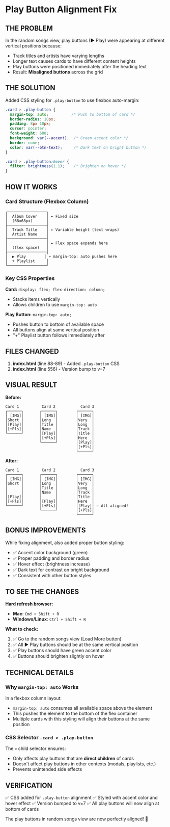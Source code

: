# Play Button Alignment Fix

## THE PROBLEM

In the random songs view, play buttons (▶ Play) were appearing at different vertical positions because:
- Track titles and artists have varying lengths
- Longer text causes cards to have different content heights
- Play buttons were positioned immediately after the heading text
- Result: **Misaligned buttons** across the grid

## THE SOLUTION

Added CSS styling for `.play-button` to use flexbox auto-margin:

```css
.card > .play-button {
  margin-top: auto;          /* Push to bottom of card */
  border-radius: 10px;
  padding: 8px 10px;
  cursor: pointer;
  font-weight: 600;
  background: var(--accent);  /* Green accent color */
  border: none;
  color: var(--btn-text);     /* Dark text on bright button */
}

.card > .play-button:hover {
  filter: brightness(1.1);    /* Brighten on hover */
}
```

## HOW IT WORKS

### Card Structure (Flexbox Column)
```
┌─────────────────┐
│  Album Cover    │ ← Fixed size
│  (68x68px)      │
├─────────────────┤
│  Track Title    │ ← Variable height (text wraps)
│  Artist Name    │
├─────────────────┤
│                 │ ← Flex space expands here
│  (flex space)   │
├─────────────────┤
│  ▶ Play        │ ← margin-top: auto pushes here
│  + Playlist     │
└─────────────────┘
```

### Key CSS Properties

**Card:** `display: flex; flex-direction: column;`
- Stacks items vertically
- Allows children to use `margin-top: auto`

**Play Button:** `margin-top: auto;`
- Pushes button to bottom of available space
- All buttons align at same vertical position
- "+" Playlist button follows immediately after

## FILES CHANGED

1. **index.html** (line 88-89) - Added `.play-button` CSS
2. **index.html** (line 556) - Version bump to v=7

## VISUAL RESULT

**Before:**
```
Card 1          Card 2           Card 3
┌──────┐       ┌──────┐        ┌──────┐
│ [IMG]│       │ [IMG]│        │ [IMG]│
│Short │       │Long  │        │Very  │
│[Play]│       │Title │        │Long  │
│[+Pls]│       │Name  │        │Track │
└──────┘       │[Play]│        │Title │
               │[+Pls]│        │Here  │
               └──────┘        │[Play]│
                               │[+Pls]│
                               └──────┘
```

**After:**
```
Card 1          Card 2           Card 3
┌──────┐       ┌──────┐        ┌──────┐
│ [IMG]│       │ [IMG]│        │ [IMG]│
│Short │       │Long  │        │Very  │
│      │       │Title │        │Long  │
│      │       │Name  │        │Track │
│[Play]│       │      │        │Title │
│[+Pls]│       │[Play]│        │Here  │
└──────┘       │[+Pls]│        │[Play]│ ← All aligned!
               └──────┘        │[+Pls]│
                               └──────┘
```

## BONUS IMPROVEMENTS

While fixing alignment, also added proper button styling:
- ✅ Accent color background (green)
- ✅ Proper padding and border radius
- ✅ Hover effect (brightness increase)
- ✅ Dark text for contrast on bright background
- ✅ Consistent with other button styles

## TO SEE THE CHANGES

**Hard refresh browser:**
- **Mac**: `Cmd + Shift + R`
- **Windows/Linux**: `Ctrl + Shift + R`

**What to check:**
1. ✅ Go to the random songs view (Load More button)
2. ✅ All ▶ Play buttons should be at the same vertical position
3. ✅ Play buttons should have green accent color
4. ✅ Buttons should brighten slightly on hover

## TECHNICAL DETAILS

### Why `margin-top: auto` Works

In a flexbox column layout:
- `margin-top: auto` consumes all available space above the element
- This pushes the element to the bottom of the flex container
- Multiple cards with this styling will align their buttons at the same position

### CSS Selector `.card > .play-button`

The `>` child selector ensures:
- Only affects play buttons that are **direct children** of cards
- Doesn't affect play buttons in other contexts (modals, playlists, etc.)
- Prevents unintended side effects

## VERIFICATION

✅ CSS added for `.play-button` alignment
✅ Styled with accent color and hover effect
✅ Version bumped to v=7
✅ All play buttons will now align at bottom of cards

The play buttons in random songs view are now perfectly aligned! 🎯
